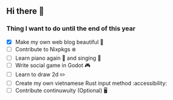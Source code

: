 ## Hi there 👋

### Thing I want to do until the end of this year

- [x] Make my own web blog beautiful 💮
- [ ] Contribute to Nixpkgs ❄️
- [ ] Learn piano again 🎹 and singing 🎤
- [ ] Write social game in Godot 🎮
- [ ] Learn to draw 2d ✏️
- [ ] Create my own vietnamese Rust input method :accessibility:
- [ ] Contribute continuwuity (Optional) 🖥️
